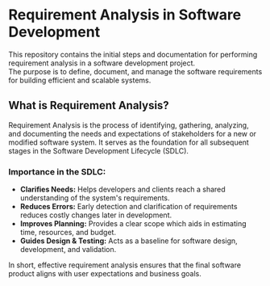 # Requirement Analysis in Software Development

This repository contains the initial steps and documentation for performing requirement analysis in a software development project.  
The purpose is to define, document, and manage the software requirements for building efficient and scalable systems.

## What is Requirement Analysis?

Requirement Analysis is the process of identifying, gathering, analyzing, and documenting the needs and expectations of stakeholders for a new or modified software system. It serves as the foundation for all subsequent stages in the Software Development Lifecycle (SDLC).

### Importance in the SDLC:
- **Clarifies Needs:** Helps developers and clients reach a shared understanding of the system's requirements.
- **Reduces Errors:** Early detection and clarification of requirements reduces costly changes later in development.
- **Improves Planning:** Provides a clear scope which aids in estimating time, resources, and budget.
- **Guides Design & Testing:** Acts as a baseline for software design, development, and validation.

In short, effective requirement analysis ensures that the final software product aligns with user expectations and business goals.
